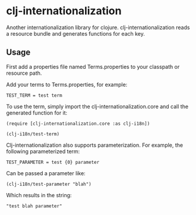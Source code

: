 clj-internationalization
========================

Another internationalization library for clojure. clj-internationalization reads a resource bundle and generates functions for each key.

## Usage

First add a properties file named Terms.properties to your classpath or resource path.

Add your terms to Terms.properties, for example:

    TEST_TERM = test term

To use the term, simply import the clj-internationalization.core and call the generated function for it:

    (require [clj-internationalization.core :as clj-i18n])
    
    (clj-i18n/test-term)

Clj-internationalization also supports parameterization. For example, the following parameterized term:

    TEST_PARAMETER = test {0} parameter

Can be passed a parameter like:

    (clj-i18n/test-parameter "blah")

Which results in the string:

    "test blah parameter"